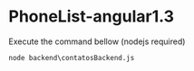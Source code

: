 # PhoneList-angular1.3

Execute the command bellow (nodejs required)

```
node backend\contatosBackend.js
```
